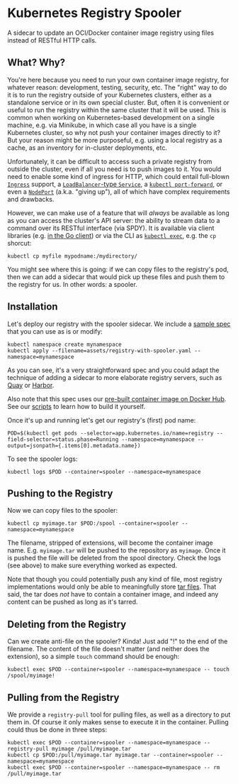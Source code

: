 Kubernetes Registry Spooler
===========================

A sidecar to update an OCI/Docker container image registry using files instead of RESTful HTTP
calls.

What? Why?
----------

You're here because you need to run your own container image registry, for whatever reason:
development, testing, security, etc. The "right" way to do it is to run the registry outside of your
Kubernetes clusters, either as a standalone service or in its own special cluster. But, often it is
convenient or useful to run the registry within the same cluster that it will be used. This is
common when working on Kubernetes-based development on a single machine, e.g. via Minikube, in which
case all you have is a single Kubernetes cluster, so why not push your container images directly to
it? But your reason might be more purposeful, e.g. using a local registry as a cache, as an
inventory for in-cluster deployments, etc.

Unfortunately, it can be difficult to access such a private registry from outside the cluster, even
if all you need is to push images to it. You would need to enable some kind of ingress for HTTP,
which could entail
full-blown [`Ingress`](https://kubernetes.io/docs/concepts/services-networking/ingress/) support,
a [`LoadBalancer`-type `Service`](https://kubernetes.io/docs/concepts/services-networking/service/#loadbalancer),
a [`kubectl port-forward`](https://kubernetes.io/docs/tasks/access-application-cluster/port-forward-access-application-cluster/),
or even a [`NodePort`](https://kubernetes.io/docs/concepts/services-networking/service/#nodeport)
(a.k.a. "giving up"), all of which have complex requirements and drawbacks.

However, we can make use of a feature that will *always* be available as long as you can access
the cluster's API server: the ability to stream data to a command over its RESTful interface (via
SPDY). It is available via client libraries (e.g.
[in the Go client](https://pkg.go.dev/k8s.io/client-go/tools/remotecommand))
or via the CLI as
[`kubectl exec`](https://kubernetes.io/docs/reference/generated/kubectl/kubectl-commands#exec),
e.g. the `cp` shorcut:

    kubectl cp myfile mypodname:/mydirectory/

You might see where this is going: if we can copy files to the registry's pod, then we can add a
sidecar that would pick up these files and push them to the registry for us. In other words: a
spooler.

Installation
------------

Let's deploy our registry with the spooler sidecar. We include a
[sample spec](assets/registry-with-spooler.yaml) that you can use as is or modify:

    kubectl namespace create mynamespace
    kubectl apply --filename=assets/registry-with-spooler.yaml --namespace=mynamespace

As you can see, it's a very straightforward spec and you could adapt the technique of adding a
sidecar to more elaborate registry servers, such as [Quay](https://github.com/quay/quay) or
[Harbor](https://github.com/goharbor/harbor).

Also note that this spec uses our
[pre-built container image on Docker Hub](https://hub.docker.com/r/tliron/kubernetes-registry-spooler).
See our [scripts](scripts/) to learn how to build it yourself.  

Once it's up and running let's get our registry's (first) pod name:

    POD=$(kubectl get pods --selector=app.kubernetes.io/name=registry --field-selector=status.phase=Running --namespace=mynamespace --output=jsonpath={.items[0].metadata.name})

To see the spooler logs:

    kubectl logs $POD --container=spooler --namespace=mynamespace

Pushing to the Registry
-----------------------

Now we can copy files to the spooler:

    kubectl cp myimage.tar $POD:/spool --container=spooler --namespace=mynamespace

The filename, stripped of extensions, will become the container image name. E.g. `myimage.tar` will
be pushed to the repository as `myimage`. Once it is pushed the file will be deleted from the spool
directory. Check the logs (see above) to make sure everything worked as expected.

Note that though you could potentially push any kind of file, most registry implementations would
only be able to meaningfully store [tar files](https://www.gnu.org/software/tar/). That said, the
tar does *not* have to contain a container image, and indeed any content can be pushed as long as
it's tarred.  

Deleting from the Registry
--------------------------

Can we create anti-file on the spooler? Kinda! Just add "!" to the end of the filename. The content
of the file doesn't matter (and neither does the extension), so a simple `touch` command should be
enough:

    kubectl exec $POD --container=spooler --namespace=mynamespace -- touch /spool/myimage!

Pulling from the Registry
-------------------------

We provide a `registry-pull` tool for pulling files, as well as a directory to put them in. Of
course it only makes sense to execute it in the container. Pulling could thus be done in three
steps:

    kubectl exec $POD --container=spooler --namespace=mynamespace -- registry-pull myimage /pull/myimage.tar
    kubectl cp $POD:/pull/myimage.tar myimage.tar --container=spooler --namespace=mynamespace
    kubectl exec $POD --container=spooler --namespace=mynamespace -- rm /pull/myimage.tar
